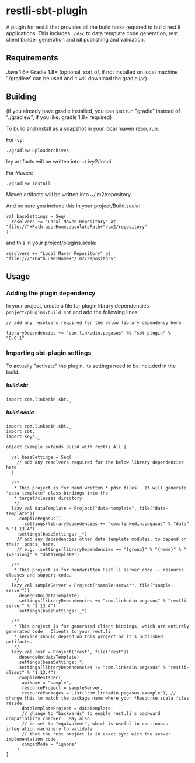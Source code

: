 # restli-sbt-plugin

A plugin for rest.li that provides all the build tasks required to build rest.li applications.
This includes `.pdsc` to data template code generation, rest client builder generation and idl
publishing and validation.

## Requirements

Java 1.6+
Gradle 1.8+ (optional, sort of, if not installed on local machine './gradlew' can be used and it will download
the gradle jar)

## Building

(if you already have gradle installed, you can just run "gradle" instead of "./gradlew", if you like.
gradle 1.8+ required)

To build and install as a snapshot in your local maven repo, run:

For Ivy:

    ./gradlew uploadArchives

Ivy artifacts will be written into ~/.ivy2/local.

For Maven:

    ./gradlew install

Maven artifacts will be written into ~/.m2/repository.

And be sure you include this in your project/Build.scala:

    val baseSettings = Seq(
      resolvers += "Local Maven Repository" at "file://"+Path.userHome.absolutePath+"/.m2/repository"
    )

and this in your project/plugins.scala:

    resolvers += "Local Maven Repository" at "file:///"+Path.userHome+"/.m2/repository"

## Usage

### Adding the plugin dependency

In your project, create a file for plugin library dependencies `project/plugins/build.sbt` and add the following lines:

    // add any resolvers required for the below library dependency here

    libraryDependencies += "com.linkedin.pegasus" %% "sbt-plugin" % "0.0.1"

### Importing sbt-plugin settings
To actually "activate" the plugin, its settings need to be included in the build.

##### build.sbt

    import com.linkedin.sbt._

##### build.scala

    import com.linkedin.sbt._
    import sbt._
    import Keys._

    object Example extends Build with restli.All {

      val baseSettings = Seq(
        // add any resolvers required for the below library dependencies here
      )

      /**
       * This project is for hand written *.pdsc files.  It will generate "data template" class bindings into the
       * target/classes directory.
       */
      lazy val dataTemplate = Project("data-template", file("data-template"))
        .compilePegasus()
          .settings(libraryDependencies += "com.linkedin.pegasus" % "data" % "1.13.4")
        .settings(baseSettings: _*)
        // add any dependencies other data template modules, to depend on their .pdscs, here.
        // e.g. .settings(libraryDependencies += "{group}" % "{name}" % "{version}" % "dataTemplate")

      /**
       * This project is for handwritten Rest.li server code -- resource classes and support code.
       */
      lazy val sampleServer = Project("sample-server", file("sample-server"))
        .dependsOn(dataTemplate)
        .settings(libraryDependencies += "com.linkedin.pegasus" % "restli-server" % "1.13.4")
        .settings(baseSettings: _*)

      /**
       * This project is for generated client bindings, which are entirely generated code.  Clients to your rest.li
       * service should depend on this project or it's published artifacts.
       */
      lazy val rest = Project("rest", file("rest"))
        .dependsOn(dataTemplate)
        .settings(baseSettings:_*)
        .settings(libraryDependencies += "com.linkedin.pegasus" % "restli-client" % "1.13.4")
        .compileRestspec(
          apiName = "sample",
          resourceProject = sampleServer,
          resourcePackages = List("com.linkedin.pegasus.example"), // change this to match the package name where your *Resource.scala files reside.
          dataTemplateProject = dataTemplate,
          // change to "backwards" to enable rest.li's backward compatibility checker.  May also
          // be set to "equivalent", which is useful in continuous integration machinery to validate
          // that the rest project is in exact sync with the server implementation code.
          compatMode = "ignore"
        )
    }
